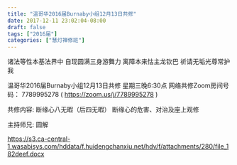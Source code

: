 ```yaml
---
title: "温哥华2016届Burnaby小组12月13日共修"
date: 2017-12-11 23:02:04-08:00
draft: false
tags: ["2016届"]
categories: ["慧灯禅修班"]
---
```

诸法等性本基法界中 自现圆满三身游舞力
离障本来怙主龙钦巴 祈请无垢光尊常护我

温哥华2016届Burnaby小组12月13日共修
星期三晚6:30点
网络共修Zoom房间号码： 7789995278 ( https://zoom.us/j/7789995278 )

共修内容: 
断缘心八无暇（后四无暇）	断缘心的危害、对治及座上观修

主持师兄: 圆解

 https://s3.ca-central-1.wasabisys.com/hddata/f.huidengchanxiu.net/hdv/f/attachments/280/file_182deef.docx
